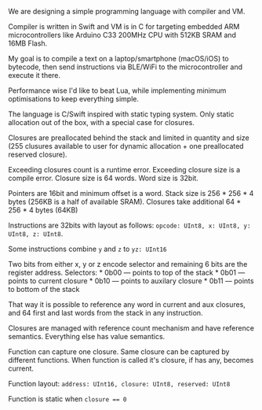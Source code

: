 We are designing a simple programming language with compiler and VM.

Compiler is written in Swift and VM is in C for targeting embedded ARM
microcontrollers like Arduino C33 200MHz CPU with 512KB SRAM and 16MB Flash.

My goal is to compile a text on a laptop/smartphone (macOS/iOS) to bytecode,
then send instructions via BLE/WiFi to the microcontroller and execute it there.

Performance wise I'd like to beat Lua,
while implementing minimum optimisations to keep everything simple.

The language is C/Swift inspired with static typing system.
Only static allocation out of the box, with a special case for closures.

Closures are preallocated behind the stack and limited in quantity and size
(255 clusures available to user for dynamic allocation + one preallocated reserved closure).

Exceeding closures count is a runtime error. Exceeding closure size is a compile error.
Closure size is 64 words. Word size is 32bit.

Pointers are 16bit and minimum offset is a word. Stack size is 256 * 256 * 4 bytes
(256KB is a half of available SRAM). Closures take additional 64 * 256 * 4 bytes (64KB)  

Instructions are 32bits with layout as follows:
`opcode: UInt8, x: UInt8, y: UInt8, z: UInt8`.

Some instructions combine `y` and `z` to `yz: UInt16`

Two bits from either x, y or z encode selector and remaining 6 bits are the register address.
Selectors:
	* 0b00 — points to top of the stack
	* 0b01 — points to current closure
	* 0b10 — points to auxilary closure
	* 0b11 — points to bottom of the stack

That way it is possible to reference any word in current and aux closures,
and 64 first and last words from the stack in any instruction.

Closures are managed with reference count mechanism and have reference semantics.
Everything else has value semantics.

Function can capture one closure. Same closure can be captured by different functions.
When function is called it's closure, if has any, becomes current.

Function layout:
	`address: UInt16, closure: UInt8, reserved: UInt8`

Function is static when `closure == 0`
